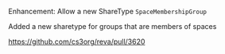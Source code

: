 Enhancement: Allow a new ShareType `SpaceMembershipGroup`

Added a new sharetype for groups that are members of spaces

https://github.com/cs3org/reva/pull/3620
